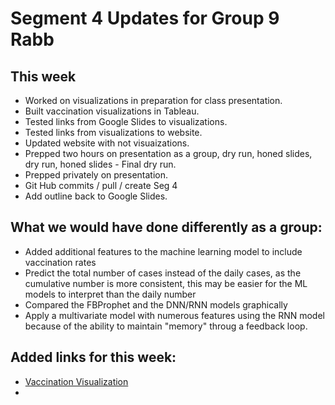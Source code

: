 # Segment 4 Updates for Group 9 Rabb
## This week
* Worked on visualizations in preparation for class presentation.
* Built vaccination visualizations in Tableau.
* Tested links from Google Slides to visualizations.
* Tested links from visualizations to website.
* Updated website with not visuaizations.
* Prepped two hours on presentation as a group, dry run, honed slides, dry run, honed slides - Final dry run.
* Prepped privately on presentation.
* Git Hub commits / pull / create Seg 4
* Add outline back to Google Slides.

## What we would have done differently as a group:
* Added additional features to the machine learning model to include vaccination rates
* Predict the total number of cases instead of the daily cases, as the cumulative number is more consistent, this may be easier for the ML models to interpret than the daily number
 * Compared the FBProphet and the DNN/RNN models graphically
 * Apply a multivariate model with numerous features using the RNN model because of the ability to maintain "memory" throug a feedback loop.

## Added links for this week:
* [Vaccination Visualization](https://public.tableau.com/shared/2CGB457CX?:display_count=n&:origin=viz_share_link)
* 

